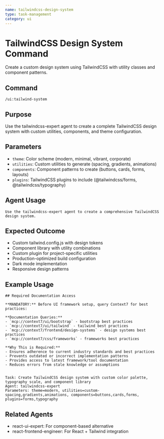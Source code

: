 ```yaml
---
name: tailwindcss-design-system
type: task-management
category: ui
---
```


# TailwindCSS Design System Command

Create a custom design system using TailwindCSS with utility classes and component patterns.

## Command
```
/ui:tailwind-system
```

## Purpose
Use the tailwindcss-expert agent to create a complete TailwindCSS design system with custom utilities, components, and theme configuration.

## Parameters
- `theme`: Color scheme (modern, minimal, vibrant, corporate)
- `utilities`: Custom utilities to generate (spacing, gradients, animations)
- `components`: Component patterns to create (buttons, cards, forms, layouts)
- `plugins`: TailwindCSS plugins to include (@tailwindcss/forms, @tailwindcss/typography)

## Agent Usage
```
Use the tailwindcss-expert agent to create a comprehensive TailwindCSS design system.
```

## Expected Outcome
- Custom tailwind.config.js with design tokens
- Component library with utility combinations
- Custom plugin for project-specific utilities
- Production-optimized build configuration
- Dark mode implementation
- Responsive design patterns

## Example Usage
```
## Required Documentation Access

**MANDATORY:** Before UI framework setup, query Context7 for best practices:

**Documentation Queries:**
- `mcp://context7/ui/bootstrap` - bootstrap best practices
- `mcp://context7/ui/tailwind` - tailwind best practices
- `mcp://context7/frontend/design-systems` - design systems best practices
- `mcp://context7/css/frameworks` - frameworks best practices

**Why This is Required:**
- Ensures adherence to current industry standards and best practices
- Prevents outdated or incorrect implementation patterns
- Provides access to latest framework/tool documentation
- Reduces errors from stale knowledge or assumptions


Task: Create TailwindCSS design system with custom color palette, typography scale, and component library
Agent: tailwindcss-expert
Parameters: theme=modern, utilities=custom-spacing,gradients,animations, components=buttons,cards,forms, plugins=forms,typography
```

## Related Agents
- react-ui-expert: For component-based alternative
- react-frontend-engineer: For React + Tailwind integration